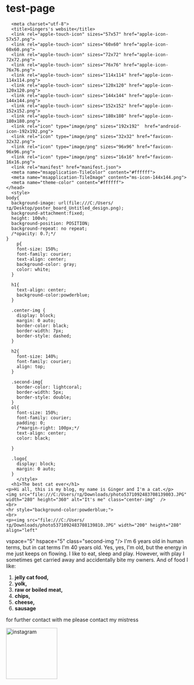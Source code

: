 # test-page
  <html> 
    <head>
      
      <meta charset="utf-8">
      <title>Gingers's website</title>
      <link rel="apple-touch-icon" sizes="57x57" href="apple-icon-57x57.png">
      <link rel="apple-touch-icon" sizes="60x60" href="apple-icon-60x60.png">
      <link rel="apple-touch-icon" sizes="72x72" href="apple-icon-72x72.png">
      <link rel="apple-touch-icon" sizes="76x76" href="apple-icon-76x76.png">
      <link rel="apple-touch-icon" sizes="114x114" href="apple-icon-114x114.png">
      <link rel="apple-touch-icon" sizes="120x120" href="apple-icon-120x120.png">
      <link rel="apple-touch-icon" sizes="144x144" href="apple-icon-144x144.png">
      <link rel="apple-touch-icon" sizes="152x152" href="apple-icon-152x152.png">
      <link rel="apple-touch-icon" sizes="180x180" href="apple-icon-180x180.png">
      <link rel="icon" type="image/png" sizes="192x192"  href="android-icon-192x192.png">
      <link rel="icon" type="image/png" sizes="32x32" href="favicon-32x32.png">
      <link rel="icon" type="image/png" sizes="96x96" href="favicon-96x96.png">
      <link rel="icon" type="image/png" sizes="16x16" href="favicon-16x16.png">
      <link rel="manifest" href="manifest.json">
      <meta name="msapplication-TileColor" content="#ffffff">
      <meta name="msapplication-TileImage" content="ms-icon-144x144.png">
      <meta name="theme-color" content="#ffffff">
    </head>
      <style>
    body{
      background-image: url(file:///C:/Users/тд/Desktop/poster_board_Untitled_design.png);
      background-attachment:fixed; 
      height: 100vh;
      background-position: POSITION; 
      background-repeat: no repeat;
      /*opacity: 0.7;*/
    }
        p{
        font-size: 150%;
        font-family: courier;
        text-align: center;
        background-color: gray;
        color: white;
      }
      
      h1{
        text-align: center;
        background-color:powderblue;
      }
      
      .center-img {
        display: block;
        margin: 0 auto;
        border-color: black;
        border-width: 7px;
        border-style: dashed;
      }
      
      h2{
        font-size: 140%;
        font-family: courier;
        align: top;
      }
      
      .second-img{
        border-color: lightcoral;
        border-width: 5px;
        border-style: double;
      }
      ol{
        font-size: 150%;
        font-family: courier;
        padding: 0;
        /*margin-right: 100px;*/
        text-align: center;
        color: black;
  
      }
      
      .logo{
        display: block;
        margin: 0 auto;
      }
        </style>
      <h1>The best cat ever</h1>
    <p>Hi all, this is my blog, my name is Ginger and I'm a cat.</p>
    <img src="file:///C:/Users/тд/Downloads/photo5371092483708139803.JPG" width="280" height="360" alt="It's me" class="center-img"  />
    <br>
    <hr style="background-color:powderblue;">
    <br>
    <p><img src="file:///C:/Users/тд/Downloads/photo5371092483708139810.JPG" width="200" height="280" align="left" 
  vspace="5" hspace="5" class="second-img "/> I'm 6 years old in human terms, but in cat terms I'm 40 years old. Yes, yes, I'm old, but the energy in me just keeps on flowing. I like to eat, sleep and play. However, with play I sometimes get carried away and accidentally bite my owners. And of food I like:</p>
   <ol>
  <li><strong>jelly cat food,</strong></li>
   <li><strong>yolk,</strong></li> 
   <li><strong>raw or boiled meat,</strong></li>
   <li><strong>chips,</strong></li> 
   <li><strong>cheese,</strong></li> 
   <li><strong>sausage</strong></li>
   </ol>
   <p>for further contact with me please contact my mistress</p>
   <a href="https://www.instagram.com/doremilana/"><img src="file:///C:/Users/тд/Desktop/1619185110_11-phonoteka_org-p-znachok-instagramm-bez-fona-13.PNG" width="140" height="140" class="logo" alt="instagram"></a>
  

  </html>
